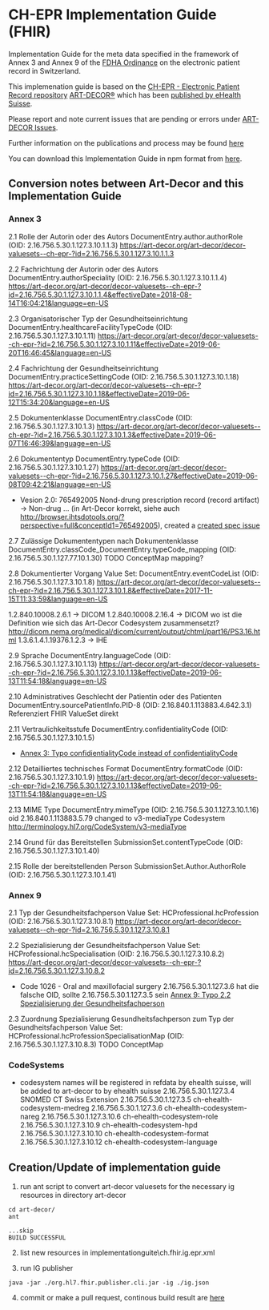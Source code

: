 # CH-EPR Implementation Guide (FHIR)

Implementation Guide for the meta data specified in the framework of Annex 3 and Annex 9 of the [FDHA Ordinance](https://www.bag.admin.ch/bag/de/home/gesetze-und-bewilligungen/gesetzgebung/gesetzgebung-mensch-gesundheit/gesetzgebung-elektronisches-patientendossier.html) on the electronic patient record in Switzerland.

This implemenation guide is based on the [CH-EPR - Electronic Patient Record repository](http://ehealthsuisse.art-decor.org/index.php?prefix=ch-epr-) [ART-DECOR®](https://www.art-decor.org/mediawiki/index.php/Main_Page) which has been [published by eHealth Suisse](http://ehealthsuisse.art-decor.org/).

Please report and note current issues that are pending or errors under [ART-DECOR Issues](https://art-decor.org/art-decor/decor-issues--ch-epr-). 

Further information on the publications and process may be found [here](https://www.e-health-suisse.ch/fileadmin/user_upload/Dokumente/2017/D/171002_Verantwortlichkeiten_Prozess_Metadaten_D.pdf) 

You can download this Implementation Guide in npm format from [here](package.tgz). 

## Conversion notes between Art-Decor and this Implementation Guide

### Annex 3

2.1 Rolle der Autorin oder des Autors DocumentEntry.author.authorRole (OID: 2.16.756.5.30.1.127.3.10.1.1.3)
https://art-decor.org/art-decor/decor-valuesets--ch-epr-?id=2.16.756.5.30.1.127.3.10.1.1.3

2.2 Fachrichtung der Autorin oder des Autors DocumentEntry.authorSpeciality (OID: 2.16.756.5.30.1.127.3.10.1.1.4)
https://art-decor.org/art-decor/decor-valuesets--ch-epr-?id=2.16.756.5.30.1.127.3.10.1.1.4&effectiveDate=2018-08-14T16:04:21&language=en-US

2.3 Organisatorischer Typ der Gesundheitseinrichtung DocumentEntry.healthcareFacilityTypeCode (OID: 2.16.756.5.30.1.127.3.10.1.11)
https://art-decor.org/art-decor/decor-valuesets--ch-epr-?id=2.16.756.5.30.1.127.3.10.1.11&effectiveDate=2019-06-20T16:46:45&language=en-US

2.4 Fachrichtung der Gesundheitseinrichtung DocumentEntry.practiceSettingCode (OID: 2.16.756.5.30.1.127.3.10.1.18)
https://art-decor.org/art-decor/decor-valuesets--ch-epr-?id=2.16.756.5.30.1.127.3.10.1.18&effectiveDate=2019-06-12T15:34:20&language=en-US

2.5 Dokumentenklasse DocumentEntry.classCode (OID: 2.16.756.5.30.1.127.3.10.1.3)
https://art-decor.org/art-decor/decor-valuesets--ch-epr-?id=2.16.756.5.30.1.127.3.10.1.3&effectiveDate=2019-06-07T16:46:39&language=en-US

2.6 Dokumententyp DocumentEntry.typeCode (OID: 2.16.756.5.30.1.127.3.10.1.27) 
https://art-decor.org/art-decor/decor-valuesets--ch-epr-?id=2.16.756.5.30.1.127.3.10.1.27&effectiveDate=2019-06-08T09:42:21&language=en-US
* Vesion 2.0: 765492005 Nond-drung prescription record (record artifact) -> Non-drug ... (in Art-Decor korrekt, siehe auch http://browser.ihtsdotools.org/?perspective=full&conceptId1=765492005), created a [created spec issue](https://gazelle.ihe.net/jira/servicedesk/customer/portal/8/EHS-236)

2.7 Zulässige Dokumententypen nach Dokumentenklasse DocumentEntry.classCode_DocumentEntry.typeCode_mapping (OID: 2.16.756.5.30.1.127.77.10.1.30)
TODO ConceptMap mapping?

2.8 Dokumentierter Vorgang Value Set: DocumentEntry.eventCodeList (OID: 2.16.756.5.30.1.127.3.10.1.8)
https://art-decor.org/art-decor/decor-valuesets--ch-epr-?id=2.16.756.5.30.1.127.3.10.1.8&effectiveDate=2017-11-15T11:33:59&language=en-US

1.2.840.10008.2.6.1 -> DICOM
1.2.840.10008.2.16.4 -> DICOM wo ist die Definition wie sich das Art-Decor Codesystem zusammensetzt? http://dicom.nema.org/medical/dicom/current/output/chtml/part16/PS3.16.html
1.3.6.1.4.1.19376.1.2.3 -> IHE

2.9 Sprache DocumentEntry.languageCode (OID: 2.16.756.5.30.1.127.3.10.1.13)
https://art-decor.org/art-decor/decor-valuesets--ch-epr-?id=2.16.756.5.30.1.127.3.10.1.13&effectiveDate=2019-06-13T11:54:18&language=en-US

2.10 Administratives Geschlecht der Patientin oder des Patienten DocumentEntry.sourcePatientInfo.PID-8 (OID: 2.16.840.1.113883.4.642.3.1)
Referenziert FHIR ValueSet direkt

2.11 Vertraulichkeitsstufe DocumentEntry.confidentialityCode (OID: 2.16.756.5.30.1.127.3.10.1.5)
* [Annex 3: Typo confidientialityCode instead of confidentialityCode](https://gazelle.ihe.net/jira/projects/EHS/issue/EHS-237)

2.12 Detailliertes technisches Format DocumentEntry.formatCode (OID: 2.16.756.5.30.1.127.3.10.1.9)
https://art-decor.org/art-decor/decor-valuesets--ch-epr-?id=2.16.756.5.30.1.127.3.10.1.13&effectiveDate=2019-06-13T11:54:18&language=en-US

2.13 MIME Type DocumentEntry.mimeType (OID: 2.16.756.5.30.1.127.3.10.1.16)
oid 2.16.840.1.113883.5.79 changed to v3-mediaType Codesystem  http://terminology.hl7.org/CodeSystem/v3-mediaType

2.14 Grund für das Bereitstellen SubmissionSet.contentTypeCode (OID: 2.16.756.5.30.1.127.3.10.1.40)

2.15 Rolle der bereitstellenden Person SubmissionSet.Author.AuthorRole (OID: 2.16.756.5.30.1.127.3.10.1.41)

### Annex 9

2.1 Typ der Gesundheitsfachperson Value Set: HCProfessional.hcProfession (OID: 2.16.756.5.30.1.127.3.10.8.1)
https://art-decor.org/art-decor/decor-valuesets--ch-epr-?id=2.16.756.5.30.1.127.3.10.8.1

2.2 Spezialisierung der Gesundheitsfachperson Value Set: HCProfessional.hcSpecialisation (OID: 2.16.756.5.30.1.127.3.10.8.2)
https://art-decor.org/art-decor/decor-valuesets--ch-epr-?id=2.16.756.5.30.1.127.3.10.8.2

* Code 1026 - Oral and maxillofacial surgery 
2.16.756.5.30.1.127.3.6 hat die falsche OID, sollte 2.16.756.5.30.1.127.3.5 sein [Annex 9: Typo 2.2 Spezialisierung der Gesundheitsfachperson](https://gazelle.ihe.net/jira/projects/EHS/issue/EHS-238)

2.3 Zuordnung Spezialisierung Gesundheitsfachperson zum Typ der Gesundheitsfachperson Value Set: HCProfessional.hcProfessionSpecialisationMap (OID: 2.16.756.5.30.1.127.3.10.8.3)
TODO ConceptMap

### CodeSystems

* codesystem names will be registered in refdata by ehealth suisse, will be added to art-decor to by ehealth suisse
2.16.756.5.30.1.127.3.4 SNOMED CT Swiss Extension
2.16.756.5.30.1.127.3.5 ch-ehealth-codesystem-medreg
2.16.756.5.30.1.127.3.6 ch-ehealth-codesystem-nareg
2.16.756.5.30.1.127.3.10.6  ch-ehealth-codesystem-role
2.16.756.5.30.1.127.3.10.9  ch-ehealth-codesystem-hpd
2.16.756.5.30.1.127.3.10.10 ch-ehealth-codesystem-format
2.16.756.5.30.1.127.3.10.12 ch-ehealth-codesystem-language

## Creation/Update of implementation guide

1. run ant script to convert art-decor valuesets for the necessary ig resources in directory art-decor

```
cd art-decor/
ant

...skip
BUILD SUCCESSFUL
```

2. list new resources in implementationguite\ch.fhir.ig.epr.xml

3. run IG publisher

```
java -jar ./org.hl7.fhir.publisher.cli.jar -ig ./ig.json
```

4. commit or make a pull request, continous build result are [here](http://build.fhir.org/ig/hl7ch/ch-epr/index.html)